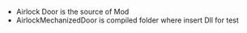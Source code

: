 - Airlock Door is the source of Mod
- AirlockMechanizedDoor is compiled folder where insert Dll for test
